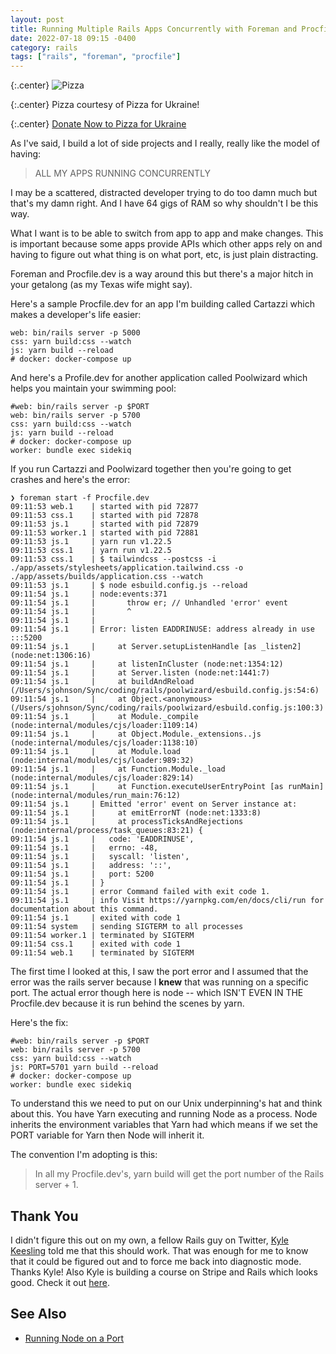 ```yaml
---
layout: post
title: Running Multiple Rails Apps Concurrently with Foreman and Procfile.dev
date: 2022-07-18 09:15 -0400
category: rails
tags: ["rails", "foreman", "procfile"]
---
```

{:.center}
![Pizza](/blog/assets/pfu/289214624_134557099241886_3934308353915036057_n.jpeg)

{:.center}
Pizza courtesy of Pizza for Ukraine!

{:.center}
[Donate Now to Pizza for Ukraine](https://www.pizzaforukraine.com/)


As I've said, I build a lot of side projects and I really, really like the model of having:

> ALL MY APPS RUNNING CONCURRENTLY

I may be a scattered, distracted developer trying to do too damn much but that's my damn right.  And I have 64 gigs of RAM so why shouldn't I be this way.

What I want is to be able to switch from app to app and make changes.  This is important because some apps provide APIs which other apps rely on and having to figure out what thing is on what port, etc, is just plain distracting.

Foreman and Procfile.dev is a way around this but there's a major hitch in your getalong (as my Texas wife might say).

Here's a sample Procfile.dev for an app I'm building called Cartazzi which makes a developer's life easier:

    web: bin/rails server -p 5000
    css: yarn build:css --watch
    js: yarn build --reload
    # docker: docker-compose up
    
And here's a Profile.dev for another application called Poolwizard which helps you maintain your swimming pool:

    #web: bin/rails server -p $PORT
    web: bin/rails server -p 5700
    css: yarn build:css --watch
    js: yarn build --reload
    # docker: docker-compose up
    worker: bundle exec sidekiq

If you run Cartazzi and Poolwizard together then you're going to get crashes and here's the error:

    ❯ foreman start -f Procfile.dev
    09:11:53 web.1    | started with pid 72877
    09:11:53 css.1    | started with pid 72878
    09:11:53 js.1     | started with pid 72879
    09:11:53 worker.1 | started with pid 72881
    09:11:53 js.1     | yarn run v1.22.5
    09:11:53 css.1    | yarn run v1.22.5
    09:11:53 css.1    | $ tailwindcss --postcss -i ./app/assets/stylesheets/application.tailwind.css -o ./app/assets/builds/application.css --watch
    09:11:53 js.1     | $ node esbuild.config.js --reload
    09:11:54 js.1     | node:events:371
    09:11:54 js.1     |       throw er; // Unhandled 'error' event
    09:11:54 js.1     |       ^
    09:11:54 js.1     |
    09:11:54 js.1     | Error: listen EADDRINUSE: address already in use :::5200
    09:11:54 js.1     |     at Server.setupListenHandle [as _listen2] (node:net:1306:16)
    09:11:54 js.1     |     at listenInCluster (node:net:1354:12)
    09:11:54 js.1     |     at Server.listen (node:net:1441:7)
    09:11:54 js.1     |     at buildAndReload (/Users/sjohnson/Sync/coding/rails/poolwizard/esbuild.config.js:54:6)
    09:11:54 js.1     |     at Object.<anonymous> (/Users/sjohnson/Sync/coding/rails/poolwizard/esbuild.config.js:100:3)
    09:11:54 js.1     |     at Module._compile (node:internal/modules/cjs/loader:1109:14)
    09:11:54 js.1     |     at Object.Module._extensions..js (node:internal/modules/cjs/loader:1138:10)
    09:11:54 js.1     |     at Module.load (node:internal/modules/cjs/loader:989:32)
    09:11:54 js.1     |     at Function.Module._load (node:internal/modules/cjs/loader:829:14)
    09:11:54 js.1     |     at Function.executeUserEntryPoint [as runMain] (node:internal/modules/run_main:76:12)
    09:11:54 js.1     | Emitted 'error' event on Server instance at:
    09:11:54 js.1     |     at emitErrorNT (node:net:1333:8)
    09:11:54 js.1     |     at processTicksAndRejections (node:internal/process/task_queues:83:21) {
    09:11:54 js.1     |   code: 'EADDRINUSE',
    09:11:54 js.1     |   errno: -48,
    09:11:54 js.1     |   syscall: 'listen',
    09:11:54 js.1     |   address: '::',
    09:11:54 js.1     |   port: 5200
    09:11:54 js.1     | }
    09:11:54 js.1     | error Command failed with exit code 1.
    09:11:54 js.1     | info Visit https://yarnpkg.com/en/docs/cli/run for documentation about this command.
    09:11:54 js.1     | exited with code 1
    09:11:54 system   | sending SIGTERM to all processes
    09:11:54 worker.1 | terminated by SIGTERM
    09:11:54 css.1    | exited with code 1
    09:11:54 web.1    | terminated by SIGTERM

The first time I looked at this, I saw the port error and I assumed that the error was the rails server because I **knew** that was running on a specific port.  The actual error though here is node -- which ISN'T EVEN IN THE Procfile.dev because it is run behind the scenes by yarn.

Here's the fix:

    #web: bin/rails server -p $PORT
    web: bin/rails server -p 5700
    css: yarn build:css --watch
    js: PORT=5701 yarn build --reload
    # docker: docker-compose up
    worker: bundle exec sidekiq

To understand this we need to put on our Unix underpinning's hat and think about this.  You have Yarn executing and running Node as a process.  Node inherits the environment variables that Yarn had which means if we set the PORT variable for Yarn then Node will inherit it.  

The convention I'm adopting is this:

> In all my Procfile.dev's, yarn build will get the port number of the Rails server + 1.

## Thank You

I didn't figure this out on my own, a fellow Rails guy on Twitter, [Kyle Keesling](https://twitter.com/@kylekeesling) told me that this should work.  That was enough for me to know that it could be figured out and to force me back into diagnostic mode.  Thanks Kyle!  Also Kyle is building a course on Stripe and Rails which looks good.  Check it out [here](https://store.kylekeesling.com/stripe-on-rails).

## See Also

* [Running Node on a Port](https://stackoverflow.com/questions/39472215/how-to-run-the-node-app-in-different-port-as-temporarily)